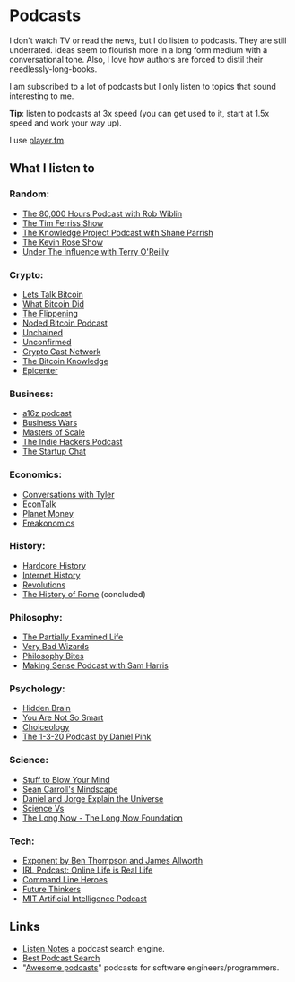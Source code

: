 # Podcasts

I don't watch TV or read the news, but I do listen to podcasts. They are still underrated. Ideas seem to flourish more in a long form medium with a conversational tone. Also, I love how authors are forced to distil their needlessly-long-books.

I am subscribed to a lot of podcasts but I only listen to topics that sound interesting to me.

**Tip**: listen to podcasts at 3x speed \(you can get used to it, start at 1.5x speed and work your way up\).

I use [player.fm](https://player.fm).

## What I listen to

### **Random**:

* [The 80,000 Hours Podcast with Rob Wiblin](https://80000hours.org/podcast/)
* [The Tim Ferriss Show](https://tim.blog/podcast/)
* [The Knowledge Project Podcast with Shane Parrish](https://fs.blog/the-knowledge-project/)
* [The Kevin Rose Show](https://www.kevinrose.com/)
* [Under The Influence with Terry O'Reilly](https://www.cbc.ca/radio/undertheinfluence)

### **Crypto**:

* [Lets Talk Bitcoin](https://letstalkbitcoin.com/)
* [What Bitcoin Did](https://www.whatbitcoindid.com/podcast/)
* [The Flippening](https://p.nomics.com/podcast)
* [Noded Bitcoin Podcast](https://noded.org/)
* [Unchained](https://unchainedpodcast.com/)
* [Unconfirmed](https://unconfirmed.libsyn.com/)
* [Crypto Cast Network](http://www.cryptocast.network/)
* [The Bitcoin Knowledge ](https://www.bitcoin.kn/)
* [Epicenter](https://epicenter.tv/)

### **Business**:

* [a16z podcast](https://a16z.com/podcasts/)
* [Business Wars](https://wondery.com/shows/business-wars/)
* [Masters of Scale](https://mastersofscale.com/)
* [The Indie Hackers Podcast](https://www.indiehackers.com/podcast)
* [The Startup Chat](https://thestartupchat.com/)

### **Economics**:

* [Conversations with Tyler](https://conversationswithtyler.com/)
* [EconTalk](http://www.econtalk.org/)
* [Planet Money](https://www.npr.org/podcasts/510289/planet-money)
* [Freakonomics](http://freakonomics.com/)

### **History**:

* [Hardcore History ](https://www.dancarlin.com/hardcore-history-series/)
* [Internet History](http://www.internethistorypodcast.com/)
* [Revolutions](https://www.revolutionspodcast.com/) 
* [The History of Rome](https://thehistoryofrome.typepad.com/) \(concluded\)

### **Philosophy**:

* [The Partially Examined Life](https://partiallyexaminedlife.com/)
* [Very Bad Wizards](https://verybadwizards.fireside.fm/)
* [Philosophy Bites](https://philosophybites.com/)
* [Making Sense Podcast with Sam Harris ](https://samharris.org/podcast/)

### **Psychology**:

* [Hidden Brain](https://www.npr.org/podcasts/510308/hidden-brain)
* [You Are Not So Smart](https://youarenotsosmart.com/podcast/)
* [Choiceology](https://www.schwab.com/resource-center/podcast)
* [The 1-3-20 Podcast by Daniel Pink](https://itunes.apple.com/us/podcast/the-1-3-20-podcast/id1295773682?mt=2)

### **Science**:

* [Stuff to Blow Your Mind](https://www.stufftoblowyourmind.com/podcasts)
* [Sean Carroll's Mindscape](https://www.preposterousuniverse.com/podcast/)
* [Daniel and Jorge Explain the Universe](https://www.danielandjorge.com/)
* [Science Vs](https://www.gimletmedia.com/science-vs)
* [The Long Now - The Long Now Foundation](http://longnow.org/seminars/podcast/)

### **Tech**:

* [Exponent by Ben Thompson and James Allworth](https://exponent.fm/)
* [IRL Podcast: Online Life is Real Life](https://irlpodcast.org/)
* [Command Line Heroes ](https://www.redhat.com/en/command-line-heroes)
* [Future Thinkers](https://futurethinkers.org/)
* [MIT Artificial Intelligence Podcast](https://lexfridman.com/ai/)

## Links

* [Listen Notes](https://www.listennotes.com/) a podcast search engine.
* [Best Podcast Search](https://bestpodcasts.com/)
* "[Awesome podcasts](https://github.com/rShetty/awesome-podcasts)" podcasts for software engineers/programmers.

